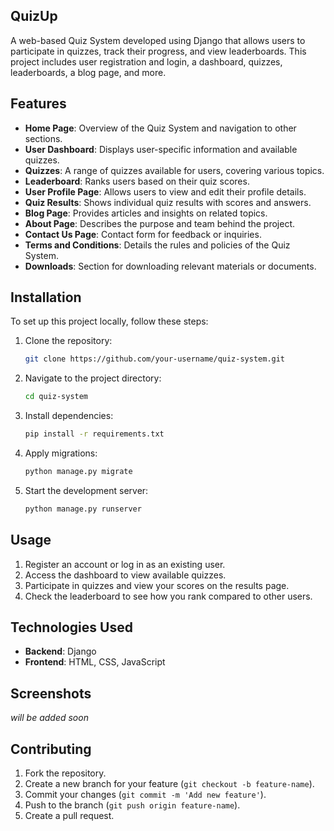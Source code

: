 ## QuizUp
A web-based Quiz System developed using Django that allows users to participate in quizzes, track their progress, and view leaderboards. This project includes user registration and login, a dashboard, quizzes, leaderboards, a blog page, and more.

## Features

- **Home Page**: Overview of the Quiz System and navigation to other sections.
- **User Dashboard**: Displays user-specific information and available quizzes.
- **Quizzes**: A range of quizzes available for users, covering various topics.
- **Leaderboard**: Ranks users based on their quiz scores.
- **User Profile Page**: Allows users to view and edit their profile details.
- **Quiz Results**: Shows individual quiz results with scores and answers.
- **Blog Page**: Provides articles and insights on related topics.
- **About Page**: Describes the purpose and team behind the project.
- **Contact Us Page**: Contact form for feedback or inquiries.
- **Terms and Conditions**: Details the rules and policies of the Quiz System.
- **Downloads**: Section for downloading relevant materials or documents.

## Installation

To set up this project locally, follow these steps:

1. Clone the repository:

    ```bash
    git clone https://github.com/your-username/quiz-system.git
    ```

2. Navigate to the project directory:

    ```bash
    cd quiz-system
    ```

3. Install dependencies:

    ```bash
    pip install -r requirements.txt
    ```

4. Apply migrations:

    ```bash
    python manage.py migrate
    ```

5. Start the development server:

    ```bash
    python manage.py runserver
    ```

## Usage

1. Register an account or log in as an existing user.
2. Access the dashboard to view available quizzes.
3. Participate in quizzes and view your scores on the results page.
4. Check the leaderboard to see how you rank compared to other users.

## Technologies Used

- **Backend**: Django
- **Frontend**: HTML, CSS, JavaScript


## Screenshots

_will be added soon_

## Contributing

1. Fork the repository.
2. Create a new branch for your feature (`git checkout -b feature-name`).
3. Commit your changes (`git commit -m 'Add new feature'`).
4. Push to the branch (`git push origin feature-name`).
5. Create a pull request.
